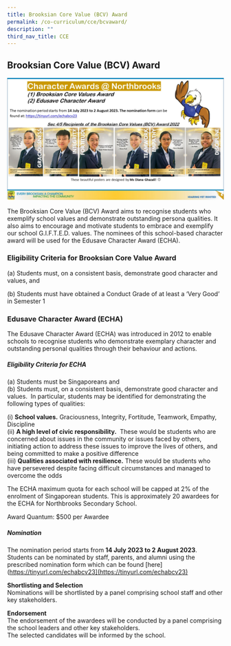 ```yaml
---
title: Brooksian Core Value (BCV) Award
permalink: /co-curriculum/cce/bcvaward/
description: ""
third_nav_title: CCE
---
```

## Brooksian Core Value (BCV) Award

![ECHA BCV Nomination 2023](/images/echa%20bcv%20nomination_2023.jpg)

The Brooksian Core Value (BCV) Award aims to recognise students who exemplify school values and demonstrate outstanding persona qualities. It also aims to encourage and motivate students to embrace and exemplify our school G.I.F.T.E.D. values. The nominees of this school-based character award will be used for the Edusave Character Award (ECHA).

### Eligibility Criteria for Brooksian Core Value Award

(a) Students must, on a consistent basis, demonstrate good character and values, and

(b) Students must have obtained a Conduct Grade of at least a ‘Very Good’ in Semester 1

### Edusave Character Award (ECHA)

The Edusave Character Award (ECHA) was introduced in 2012 to enable schools to recognise students who demonstrate exemplary character and outstanding personal qualities through their behaviour and actions.

##### Eligibility Criteria for ECHA

(a) Students must be Singaporeans and
<br>
(b) Students must, on a consistent basis, demonstrate good character and values.&nbsp; In particular, students may be identified for demonstrating the following types of qualities:

(i) **School values.** Graciousness, Integrity, Fortitude, Teamwork, Empathy, Discipline <br>
(ii) **A high level of civic responsibility.**&nbsp; These would be students who are concerned about issues in the community or issues faced by others, initiating action to address these issues to improve the lives of others, and being committed to make a positive difference<br>(iii) **Qualities associated with resilience.** These would be students who have persevered despite facing difficult circumstances and managed to overcome the odds

The ECHA maximum quota for each school will be capped at 2% of the enrolment of Singaporean students. This is approximately 20 awardees for the ECHA for Northbrooks Secondary School.

Award Quantum: $500 per Awardee

##### Nomination

The nomination period starts from **14 July 2023 to 2 August 2023**. Students can be nominated by staff, parents, and alumni using the prescribed nomination form which can be found [here](https://tinyurl.com/echabcv23](https://tinyurl.com/echabcv23)

**Shortlisting and Selection**
<br>
Nominations will be shortlisted by a panel comprising school staff and other key stakeholders.

**Endorsement**
<br>
The endorsement of the awardees will be conducted by a panel comprising the school leaders and other key stakeholders.
<br>
The selected candidates will be informed by the school.